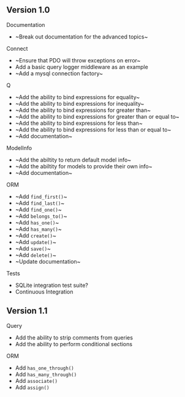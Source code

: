 Version 1.0
-----------
Documentation
- ~Break out documentation for the advanced topics~

Connect
- ~Ensure that PDO will throw exceptions on error~
- Add a basic query logger middleware as an example
- ~Add a mysql connection factory~

Q
- ~Add the ability to bind expressions for equality~
- ~Add the ability to bind expressions for inequality~
- ~Add the ability to bind expressions for greater than~
- ~Add the ability to bind expressions for greater than or equal to~
- ~Add the ability to bind expressions for less than~
- ~Add the ability to bind expressions for less than or equal to~
- ~Add documentation~

ModelInfo
- ~Add the abiltity to return default model info~
- ~Add the abiltity for models to provide their own info~
- ~Add documentation~

ORM
- ~Add `find_first()`~
- ~Add `find_last()`~
- ~Add `find_one()`~
- ~Add `belongs_to()`~
- ~Add `has_one()`~
- ~Add `has_many()`~
- ~Add `create()`~
- ~Add `update()`~
- ~Add `save()`~
- ~Add `delete()`~
- ~Update documentation~

Tests
- SQLite integration test suite?
- Continuous Integration

Version 1.1
-----------
Query
- Add the ability to strip comments from queries
- Add the ability to perform conditional sections

ORM
- Add `has_one_through()`
- Add `has_many_through()`
- Add `associate()`
- Add `assign()`
